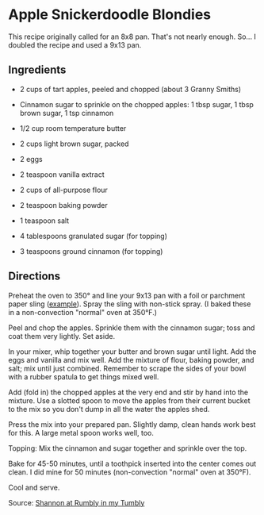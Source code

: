 # Apple Snickerdoodle Blondies

This recipe originally called for an 8x8 pan. That's not nearly enough. So... I doubled the recipe and used a 9x13 pan.

## Ingredients
- 2 cups of tart apples, peeled and chopped (about 3 Granny Smiths)
- Cinnamon sugar to sprinkle on the chopped apples: 1 tbsp sugar, 1 tbsp brown sugar, 1 tsp cinnamon


- 1/2 cup room temperature butter
- 2 cups light brown sugar, packed


- 2 eggs
- 2 teaspoon vanilla extract


- 2 cups of all-purpose flour
- 2 teaspoon baking powder
- 1 teaspoon salt


- 4 tablespoons granulated sugar (for topping)
- 3 teaspoons ground cinnamon (for topping)

## Directions

Preheat the oven to 350° and line your 9x13 pan with a foil or parchment paper sling ([example](https://mintandmallowkitchen.com/how-to-line-a-loaf-pan/)). Spray the sling with non-stick spray. (I baked these in a non-convection "normal" oven at 350°F.)

Peel and chop the apples. Sprinkle them with the cinnamon sugar; toss and coat them very lightly. Set aside. 

In your mixer, whip together your butter and brown sugar until light. Add the eggs and vanilla and mix well. Add the mixture of flour, baking powder, and salt; mix until just combined. Remember to scrape the sides of your bowl with a rubber spatula to get things mixed well.

Add (fold in) the chopped apples at the very end and stir by hand into the mixture. Use a slotted spoon to move the apples from their current bucket to the mix so you don't dump in all the water the apples shed.

Press the mix into your prepared pan. Slightly damp, clean hands work best for this. A large metal spoon works well, too.

Topping: Mix the cinnamon and sugar together and sprinkle over the top.

Bake for 45-50 minutes, until a toothpick inserted into the center comes out clean. I did mine for 50 minutes (non-convection "normal" oven at 350°F).

Cool and serve.

Source: [Shannon at Rumbly in my Tumbly](https://rumblytumbly.com/2015/06/17/apple-snickerdoodle-blondies/)
